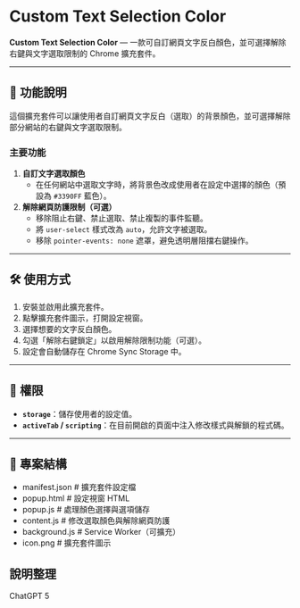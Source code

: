 # Custom Text Selection Color

**Custom Text Selection Color** — 一款可自訂網頁文字反白顏色，並可選擇解除右鍵與文字選取限制的 Chrome 擴充套件。

---

## 📖 功能說明
這個擴充套件可以讓使用者自訂網頁文字反白（選取）的背景顏色，並可選擇解除部分網站的右鍵與文字選取限制。  

### 主要功能
1. **自訂文字選取顏色**  
   - 在任何網站中選取文字時，將背景色改成使用者在設定中選擇的顏色（預設為 `#3390FF` 藍色）。
2. **解除網頁防護限制（可選）**  
   - 移除阻止右鍵、禁止選取、禁止複製的事件監聽。
   - 將 `user-select` 樣式改為 `auto`，允許文字被選取。
   - 移除 `pointer-events: none` 遮罩，避免透明層阻擋右鍵操作。

---

## 🛠 使用方式
1. 安裝並啟用此擴充套件。
2. 點擊擴充套件圖示，打開設定視窗。
3. 選擇想要的文字反白顏色。
4. 勾選「解除右鍵鎖定」以啟用解除限制功能（可選）。
5. 設定會自動儲存在 Chrome Sync Storage 中。

---

## 🔑 權限
- **`storage`**：儲存使用者的設定值。
- **`activeTab` / `scripting`**：在目前開啟的頁面中注入修改樣式與解鎖的程式碼。

---

## 📂 專案結構
- manifest.json # 擴充套件設定檔
- popup.html # 設定視窗 HTML
- popup.js # 處理顏色選擇與選項儲存
- content.js # 修改選取顏色與解除網頁防護
- background.js # Service Worker（可擴充）
- icon.png # 擴充套件圖示

## 說明整理
ChatGPT 5
